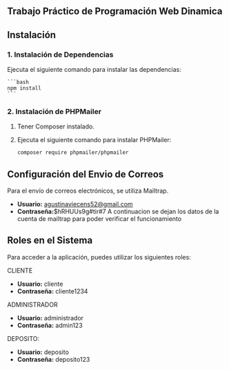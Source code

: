 
## Trabajo Práctico de Programación Web Dinamica

## Instalación

### 1. Instalación de Dependencias 
Ejecuta el siguiente comando para instalar las dependencias:

    ```bash
    npm install
    ```

### 2. Instalación de PHPMailer

1. Tener Composer instalado.
2. Ejecuta el siguiente comando para instalar PHPMailer:

    ```bash
    composer require phpmailer/phpmailer
    ```

## Configuración del Envio de Correos

Para el envío de correos electrónicos, se utiliza Mailtrap.

- **Usuario:** agustinaviecens52@gmail.com
- **Contraseña:**$hRHUUs9g#tir#7
A continuacion se dejan los datos de la cuenta de mailtrap para poder verificar el funcionamiento

## Roles en el Sistema

Para acceder a la aplicación, puedes utilizar los siguientes roles:

CLIENTE
- **Usuario:** cliente
- **Contraseña:** cliente1234

ADMINISTRADOR
- **Usuario:** administrador
- **Contraseña:** admin123

DEPOSITO:
- **Usuario:** deposito
- **Contraseña:** deposito123




